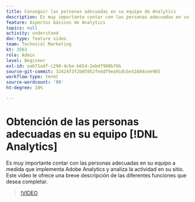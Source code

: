 ```yaml
---
title: Conseguir las personas adecuadas en su equipo de Analytics
description: Es muy importante contar con las personas adecuadas en su equipo a medida que implementa Adobe Analytics y analiza la actividad en su sitio. Este vídeo le ofrece una breve descripción de las diferentes funciones que desea completar.
feature: Aspectos básicos de Analytics
topics: null
activity: understand
doc-type: feature video
team: Technical Marketing
kt: 3563
role: Admin
level: Beginner
exl-id: ea671adf-c290-4cbe-b65d-2ebdf980b76b
source-git-commit: 32424f3f2b05952fe4df9ea91dcbe51684cee905
workflow-type: tm+mt
source-wordcount: '99'
ht-degree: 10%

---
```


# Obtención de las personas adecuadas en su equipo [!DNL Analytics]

Es muy importante contar con las personas adecuadas en su equipo a medida que implementa Adobe Analytics y analiza la actividad en su sitio. Este vídeo le ofrece una breve descripción de las diferentes funciones que desea completar.

>[!VIDEO](https://video.tv.adobe.com/v/28756/?quality=12)
